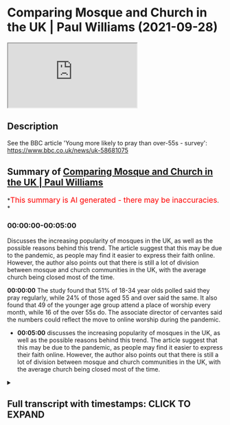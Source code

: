 # Comparing Mosque and Church in the UK | Paul Williams (2021-09-28)

<iframe loading='lazy' allow='autoplay' src='https://www.youtube.com/embed/vd8uAbkTWyY'></iframe>

## Description

See the BBC article 'Young more likely to pray than over-55s - survey': <https://www.bbc.co.uk/news/uk-58681075>

## Summary of [Comparing Mosque and Church in the UK | Paul Williams](https://www.youtube.com/watch?v=vd8uAbkTWyY)

*<span style="color:red; font-size:125%">This summary is AI generated - there may be inaccuracies</span>. *

### <a onclick="modifyYTiframeseektime('0')">00:00:00-00:05:00</a>

Discusses the increasing popularity of mosques in the UK, as well as the possible reasons behind this trend. The article suggest that this may be due to the pandemic, as people may find it easier to express their faith online. However, the author also points out that there is still a lot of division between mosque and church communities in the UK, with the average church being closed most of the time.

**<a onclick="modifyYTiframeseektime('0')">00:00:00</a>** The study found that 51% of 18-34 year olds polled said they pray regularly, while 24% of those aged 55 and over said the same. It also found that 49 of the younger age group attend a place of worship every month, while 16 of the over 55s do. The associate director of cervantes said the numbers could reflect the move to online worship during the pandemic.

* **<a onclick="modifyYTiframeseektime('300')">00:05:00</a>** discusses the increasing popularity of mosques in the UK, as well as the possible reasons behind this trend. The article suggest that this may be due to the pandemic, as people may find it easier to express their faith online. However, the author also points out that there is still a lot of division between mosque and church communities in the UK, with the average church being closed most of the time.

<details><summary><h2>Full transcript with timestamps: CLICK TO EXPAND</h2></summary>

<a onclick="modifyYTiframeseektime('2')">0:00:02</a> i came across an interesting news item  
<a onclick="modifyYTiframeseektime('5')">0:00:05</a> on the bbc news website uh the headline  
<a onclick="modifyYTiframeseektime('8')">0:00:08</a> is young people more likely to pray than  
<a onclick="modifyYTiframeseektime('11')">0:00:11</a> over 55s according to a survey recently  
<a onclick="modifyYTiframeseektime('16')">0:00:16</a> and the article says young people in the  
<a onclick="modifyYTiframeseektime('18')">0:00:18</a> uk are twice as likely as older people  
<a onclick="modifyYTiframeseektime('22')">0:00:22</a> to pray regularly a new survey has found  
<a onclick="modifyYTiframeseektime('26')">0:00:26</a> some 51 percent of 18 to 34 year olds  
<a onclick="modifyYTiframeseektime('30')">0:00:30</a> polled by savanta comres  
<a onclick="modifyYTiframeseektime('33')">0:00:33</a> said they pray at least once a month  
<a onclick="modifyYTiframeseektime('35')">0:00:35</a> compared to just 24  
<a onclick="modifyYTiframeseektime('38')">0:00:38</a> of those aged 55 and over only a quarter  
<a onclick="modifyYTiframeseektime('41')">0:00:41</a> of older people even pray once a month  
<a onclick="modifyYTiframeseektime('44')">0:00:44</a> it also found 49  
<a onclick="modifyYTiframeseektime('46')">0:00:46</a> of the younger age group attend a place  
<a onclick="modifyYTiframeseektime('49')">0:00:49</a> of worship every month compared to just  
<a onclick="modifyYTiframeseektime('51')">0:00:51</a> 16  
<a onclick="modifyYTiframeseektime('53')">0:00:53</a> of the over 55s  
<a onclick="modifyYTiframeseektime('55')">0:00:55</a> the associate director of cervantes said  
<a onclick="modifyYTiframeseektime('57')">0:00:57</a> the numbers could reflect the move to  
<a onclick="modifyYTiframeseektime('60')">0:01:00</a> online worship during the pandemic this  
<a onclick="modifyYTiframeseektime('63')">0:01:03</a> is very interesting how worship itself  
<a onclick="modifyYTiframeseektime('64')">0:01:04</a> has been changing because of this  
<a onclick="modifyYTiframeseektime('67')">0:01:07</a> chris hopkins this director added that  
<a onclick="modifyYTiframeseektime('70')">0:01:10</a> there were a few theories as to why  
<a onclick="modifyYTiframeseektime('72')">0:01:12</a> young people made up such a large  
<a onclick="modifyYTiframeseektime('74')">0:01:14</a> proportion of the religious landscape  
<a onclick="modifyYTiframeseektime('77')">0:01:17</a> firstly he said  
<a onclick="modifyYTiframeseektime('78')">0:01:18</a> as the demography of the uk changes  
<a onclick="modifyYTiframeseektime('82')">0:01:22</a> minority faiths do tend to have a larger  
<a onclick="modifyYTiframeseektime('85')">0:01:25</a> proportion of practicing young people  
<a onclick="modifyYTiframeseektime('87')">0:01:27</a> and therefore as the population of these  
<a onclick="modifyYTiframeseektime('89')">0:01:29</a> groups increases within the uk  
<a onclick="modifyYTiframeseektime('92')">0:01:32</a> so will the prayer habits of the  
<a onclick="modifyYTiframeseektime('94')">0:01:34</a> population at large  
<a onclick="modifyYTiframeseektime('97')">0:01:37</a> he also said that an important factor  
<a onclick="modifyYTiframeseektime('100')">0:01:40</a> was the impact of the pandemic has had  
<a onclick="modifyYTiframeseektime('103')">0:01:43</a> on the ability to engage with one's  
<a onclick="modifyYTiframeseektime('105')">0:01:45</a> faith with virtual prayers and services  
<a onclick="modifyYTiframeseektime('108')">0:01:48</a> being held online  
<a onclick="modifyYTiframeseektime('110')">0:01:50</a> it is possible that the pandemic opened  
<a onclick="modifyYTiframeseektime('113')">0:01:53</a> up more avenues to prayer to young  
<a onclick="modifyYTiframeseektime('115')">0:01:55</a> people and this is reflected  
<a onclick="modifyYTiframeseektime('117')">0:01:57</a> in the findings he said and then the  
<a onclick="modifyYTiframeseektime('120')">0:02:00</a> article which i'll link to below  
<a onclick="modifyYTiframeseektime('122')">0:02:02</a> has some examples of as a young muslim  
<a onclick="modifyYTiframeseektime('124')">0:02:04</a> woman of 23 from cardiff that she prays  
<a onclick="modifyYTiframeseektime('128')">0:02:08</a> every day and she says she found her  
<a onclick="modifyYTiframeseektime('129')">0:02:09</a> faith to give her solace in the pandemic  
<a onclick="modifyYTiframeseektime('133')">0:02:13</a> and she says interesting quote here  
<a onclick="modifyYTiframeseektime('135')">0:02:15</a> i know it's guaranteed that's her faith  
<a onclick="modifyYTiframeseektime('138')">0:02:18</a> and it's not going to change i know it's  
<a onclick="modifyYTiframeseektime('139')">0:02:19</a> going to be the place that provides  
<a onclick="modifyYTiframeseektime('142')">0:02:22</a> solace it's my grounding and my anchor  
<a onclick="modifyYTiframeseektime('145')">0:02:25</a> in life  
<a onclick="modifyYTiframeseektime('147')">0:02:27</a> um and that's interesting uh there was  
<a onclick="modifyYTiframeseektime('150')">0:02:30</a> the study uh polled  
<a onclick="modifyYTiframeseektime('152')">0:02:32</a> 2075 british adults in august and seems  
<a onclick="modifyYTiframeseektime('156')">0:02:36</a> to contradict  
<a onclick="modifyYTiframeseektime('158')">0:02:38</a> the stereotypical view that religious  
<a onclick="modifyYTiframeseektime('160')">0:02:40</a> groups in the uk are overwhelmingly  
<a onclick="modifyYTiframeseektime('163')">0:02:43</a> elderly  
<a onclick="modifyYTiframeseektime('165')">0:02:45</a> now i'm not sure that's 100 true  
<a onclick="modifyYTiframeseektime('167')">0:02:47</a> i've been to many many churches in my  
<a onclick="modifyYTiframeseektime('169')">0:02:49</a> life both uh catholic and anglican and  
<a onclick="modifyYTiframeseektime('172')">0:02:52</a> evangelical  
<a onclick="modifyYTiframeseektime('173')">0:02:53</a> and they and most churches are  
<a onclick="modifyYTiframeseektime('175')">0:02:55</a> overwhelmingly uh i say full of old  
<a onclick="modifyYTiframeseektime('177')">0:02:57</a> people but there aren't many people that  
<a onclick="modifyYTiframeseektime('179')">0:02:59</a> go in those churches that there are  
<a onclick="modifyYTiframeseektime('181')">0:03:01</a> mostly uh 90  
<a onclick="modifyYTiframeseektime('183')">0:03:03</a> elderly people by which i mean in their  
<a onclick="modifyYTiframeseektime('185')">0:03:05</a> 60s and 70s and so on there are a few  
<a onclick="modifyYTiframeseektime('188')">0:03:08</a> exceptions like htb and kensington big  
<a onclick="modifyYTiframeseektime('191')">0:03:11</a> exception but what struck me in the  
<a onclick="modifyYTiframeseektime('193')">0:03:13</a> mosques i've been to and i was in a  
<a onclick="modifyYTiframeseektime('195')">0:03:15</a> mosque last friday in shepherds bush and  
<a onclick="modifyYTiframeseektime('198')">0:03:18</a> it's basically packed it's full of young  
<a onclick="modifyYTiframeseektime('201')">0:03:21</a> men overwhelmingly young men i would say  
<a onclick="modifyYTiframeseektime('203')">0:03:23</a> i don't know 90 percent young men in  
<a onclick="modifyYTiframeseektime('206')">0:03:26</a> their teens 20s maybe even 30s  
<a onclick="modifyYTiframeseektime('209')">0:03:29</a> and they're all serious about their  
<a onclick="modifyYTiframeseektime('211')">0:03:31</a> faith they're committed  
<a onclick="modifyYTiframeseektime('212')">0:03:32</a> and they go they go to jumaa every  
<a onclick="modifyYTiframeseektime('215')">0:03:35</a> friday um and what a contrast there  
<a onclick="modifyYTiframeseektime('219')">0:03:39</a> between your typical mosque and your  
<a onclick="modifyYTiframeseektime('222')">0:03:42</a> typical church  
<a onclick="modifyYTiframeseektime('223')">0:03:43</a> and here we're seeing the future of  
<a onclick="modifyYTiframeseektime('226')">0:03:46</a> faith practice in the uk  
<a onclick="modifyYTiframeseektime('228')">0:03:48</a> played out and the direction of the  
<a onclick="modifyYTiframeseektime('230')">0:03:50</a> direction of growth on the one hand and  
<a onclick="modifyYTiframeseektime('232')">0:03:52</a> directional decline on the other is very  
<a onclick="modifyYTiframeseektime('234')">0:03:54</a> clear  
<a onclick="modifyYTiframeseektime('236')">0:03:56</a> back to the article  
<a onclick="modifyYTiframeseektime('238')">0:03:58</a> its founder richard gamble is the  
<a onclick="modifyYTiframeseektime('240')">0:04:00</a> founder of the charity that commissioned  
<a onclick="modifyYTiframeseektime('242')">0:04:02</a> this um survey said  
<a onclick="modifyYTiframeseektime('245')">0:04:05</a> the study challenged the perception that  
<a onclick="modifyYTiframeseektime('248')">0:04:08</a> the uk was a secular society  
<a onclick="modifyYTiframeseektime('252')">0:04:12</a> it is becoming increasingly clear that  
<a onclick="modifyYTiframeseektime('254')">0:04:14</a> there is actually a growing spirituality  
<a onclick="modifyYTiframeseektime('257')">0:04:17</a> in the nation he said  
<a onclick="modifyYTiframeseektime('260')">0:04:20</a> um that's absolutely true i i think i  
<a onclick="modifyYTiframeseektime('262')">0:04:22</a> think on the surface our society is  
<a onclick="modifyYTiframeseektime('265')">0:04:25</a> certainly militantly secular it's been  
<a onclick="modifyYTiframeseektime('267')">0:04:27</a> taken over by  
<a onclick="modifyYTiframeseektime('268')">0:04:28</a> some strange ideologies which i won't go  
<a onclick="modifyYTiframeseektime('271')">0:04:31</a> into but um but on the street level so  
<a onclick="modifyYTiframeseektime('274')">0:04:34</a> to speak and real people uh that there  
<a onclick="modifyYTiframeseektime('276')">0:04:36</a> is particularly younger people uh there  
<a onclick="modifyYTiframeseektime('278')">0:04:38</a> is certainly a seriousness about  
<a onclick="modifyYTiframeseektime('281')">0:04:41</a> spirituality about purpose meaning god  
<a onclick="modifyYTiframeseektime('284')">0:04:44</a> the divine  
<a onclick="modifyYTiframeseektime('285')">0:04:45</a> um which i personally found incredibly  
<a onclick="modifyYTiframeseektime('288')">0:04:48</a> uh refreshing and encouraging  
<a onclick="modifyYTiframeseektime('291')">0:04:51</a> for the future of the well-being of our  
<a onclick="modifyYTiframeseektime('293')">0:04:53</a> country and for people themselves is  
<a onclick="modifyYTiframeseektime('295')">0:04:55</a> older people uh much older people  
<a onclick="modifyYTiframeseektime('296')">0:04:56</a> particularly i see this in france as  
<a onclick="modifyYTiframeseektime('298')">0:04:58</a> well who are very reluctant to publicly  
<a onclick="modifyYTiframeseektime('300')">0:05:00</a> speak about uh faith at all  
<a onclick="modifyYTiframeseektime('304')">0:05:04</a> um the bbc uh article also says a  
<a onclick="modifyYTiframeseektime('308')">0:05:08</a> separate study by manchester  
<a onclick="modifyYTiframeseektime('310')">0:05:10</a> metropolitan university coming out this  
<a onclick="modifyYTiframeseektime('313')">0:05:13</a> week  
<a onclick="modifyYTiframeseektime('314')">0:05:14</a> suggests religious communities have  
<a onclick="modifyYTiframeseektime('316')">0:05:16</a> boomed in the pandemic with the move  
<a onclick="modifyYTiframeseektime('319')">0:05:19</a> online  
<a onclick="modifyYTiframeseektime('321')">0:05:21</a> so this is really interesting so there's  
<a onclick="modifyYTiframeseektime('323')">0:05:23</a> a shift here it seems and will this be  
<a onclick="modifyYTiframeseektime('325')">0:05:25</a> permanent this is the question i have  
<a onclick="modifyYTiframeseektime('327')">0:05:27</a> and i don't know it'd be permanent or  
<a onclick="modifyYTiframeseektime('328')">0:05:28</a> not but it could be because social media  
<a onclick="modifyYTiframeseektime('331')">0:05:31</a> now for good oriole is now so much a  
<a onclick="modifyYTiframeseektime('334')">0:05:34</a> part of  
<a onclick="modifyYTiframeseektime('335')">0:05:35</a> our lives that people may find it much  
<a onclick="modifyYTiframeseektime('338')">0:05:38</a> easier to express  
<a onclick="modifyYTiframeseektime('339')">0:05:39</a> their faith their prayer online than by  
<a onclick="modifyYTiframeseektime('342')">0:05:42</a> going to a church which is a building is  
<a onclick="modifyYTiframeseektime('346')">0:05:46</a> likely to be locked most of the week  
<a onclick="modifyYTiframeseektime('348')">0:05:48</a> they are ninety percent of them are  
<a onclick="modifyYTiframeseektime('349')">0:05:49</a> locked all the time apart from just an  
<a onclick="modifyYTiframeseektime('351')">0:05:51</a> hour on sunday perhaps  
<a onclick="modifyYTiframeseektime('353')">0:05:53</a> whereas online of course you can engage  
<a onclick="modifyYTiframeseektime('355')">0:05:55</a> with people and express your faith and  
<a onclick="modifyYTiframeseektime('357')">0:05:57</a> watch services and participate in  
<a onclick="modifyYTiframeseektime('358')">0:05:58</a> services any time of the day or night  
<a onclick="modifyYTiframeseektime('360')">0:06:00</a> globally  
<a onclick="modifyYTiframeseektime('362')">0:06:02</a> um  
<a onclick="modifyYTiframeseektime('363')">0:06:03</a> but also come back to mosques as well  
<a onclick="modifyYTiframeseektime('364')">0:06:04</a> you know uh the mosque i mean one near  
<a onclick="modifyYTiframeseektime('366')">0:06:06</a> here regions park mosque open every day  
<a onclick="modifyYTiframeseektime('369')">0:06:09</a> all day they have a cafe has a  
<a onclick="modifyYTiframeseektime('371')">0:06:11</a> restaurant it's a book shop has a huge  
<a onclick="modifyYTiframeseektime('373')">0:06:13</a> prayer room uh has other facilities for  
<a onclick="modifyYTiframeseektime('375')">0:06:15</a> men and women it has an office it has  
<a onclick="modifyYTiframeseektime('377')">0:06:17</a> everything  
<a onclick="modifyYTiframeseektime('379')">0:06:19</a> so it's a place it's a community  
<a onclick="modifyYTiframeseektime('381')">0:06:21</a> center it's not just a place of prayer  
<a onclick="modifyYTiframeseektime('383')">0:06:23</a> it's a community center  
<a onclick="modifyYTiframeseektime('386')">0:06:26</a> and where you can sit down relax as well  
<a onclick="modifyYTiframeseektime('388')">0:06:28</a> as meet with fellow believers and pray  
<a onclick="modifyYTiframeseektime('391')">0:06:31</a> and worship and so that's not the case  
<a onclick="modifyYTiframeseektime('394')">0:06:34</a> in my experience with churches at all  
<a onclick="modifyYTiframeseektime('396')">0:06:36</a> really uh that i think there may be one  
<a onclick="modifyYTiframeseektime('398')">0:06:38</a> or two exceptions i can think of in the  
<a onclick="modifyYTiframeseektime('400')">0:06:40</a> uk i say your average church is just  
<a onclick="modifyYTiframeseektime('402')">0:06:42</a> closed most of the time  
<a onclick="modifyYTiframeseektime('404')">0:06:44</a> your average church is not going to be a  
<a onclick="modifyYTiframeseektime('406')">0:06:46</a> welcoming place where you can sit out  
<a onclick="modifyYTiframeseektime('407')">0:06:47</a> and chill out before after a service or  
<a onclick="modifyYTiframeseektime('410')">0:06:50</a> you can you know it's a structured  
<a onclick="modifyYTiframeseektime('412')">0:06:52</a> hierarchical tight closed environment  
<a onclick="modifyYTiframeseektime('415')">0:06:55</a> and then you're in then you're out  
<a onclick="modifyYTiframeseektime('417')">0:06:57</a> now i'm not saying this to put down  
<a onclick="modifyYTiframeseektime('418')">0:06:58</a> those churches uh there could be  
<a onclick="modifyYTiframeseektime('420')">0:07:00</a> logistical and practical reasons why  
<a onclick="modifyYTiframeseektime('421')">0:07:01</a> they have to function in that limited  
<a onclick="modifyYTiframeseektime('423')">0:07:03</a> way  
<a onclick="modifyYTiframeseektime('425')">0:07:05</a> but in my experience muslims uh meet in  
<a onclick="modifyYTiframeseektime('428')">0:07:08</a> their in uh  
<a onclick="modifyYTiframeseektime('430')">0:07:10</a> not just in formal structures like  
<a onclick="modifyYTiframeseektime('432')">0:07:12</a> regions part mosque  
<a onclick="modifyYTiframeseektime('434')">0:07:14</a> they they meet in uh they rent out  
<a onclick="modifyYTiframeseektime('437')">0:07:17</a> places they rent out buildings rooms  
<a onclick="modifyYTiframeseektime('439')">0:07:19</a> they're meeting converted houses all  
<a onclick="modifyYTiframeseektime('441')">0:07:21</a> over the place  
<a onclick="modifyYTiframeseektime('442')">0:07:22</a> uh because there's an obligation to pray  
<a onclick="modifyYTiframeseektime('445')">0:07:25</a> to god of course uh and god for muslims  
<a onclick="modifyYTiframeseektime('448')">0:07:28</a> comes first not making money  
<a onclick="modifyYTiframeseektime('451')">0:07:31</a> or entertainment or whatever  
<a onclick="modifyYTiframeseektime('454')">0:07:34</a> anyway i thought that report was very  
<a onclick="modifyYTiframeseektime('455')">0:07:35</a> interesting and reasons for optimism  
<a onclick="modifyYTiframeseektime('458')">0:07:38</a> uh in our otherwise militantly secular  
<a onclick="modifyYTiframeseektime('462')">0:07:42</a> society uh where the concerns of the  
<a onclick="modifyYTiframeseektime('464')">0:07:44</a> dunya this world the near are total  
<a onclick="modifyYTiframeseektime('468')">0:07:48</a> uh and then we see these green shoots  
<a onclick="modifyYTiframeseektime('470')">0:07:50</a> coming out now where uh younger people  
<a onclick="modifyYTiframeseektime('473')">0:07:53</a> unlike us older people are  
<a onclick="modifyYTiframeseektime('476')">0:07:56</a> finding ways to express their faith  
<a onclick="modifyYTiframeseektime('478')">0:07:58</a> online  
<a onclick="modifyYTiframeseektime('479')">0:07:59</a> and in places like mosques which are  
<a onclick="modifyYTiframeseektime('481')">0:08:01</a> open and welcoming usually welcoming to  
<a onclick="modifyYTiframeseektime('484')">0:08:04</a> uh to people  
<a onclick="modifyYTiframeseektime('486')">0:08:06</a> anyway until next time  

</details>
